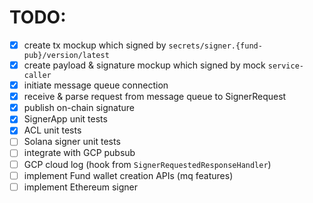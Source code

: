 # TODO:

- [x] create tx mockup which signed by `secrets/signer.{fund-pub}/version/latest`
- [x] create payload & signature mockup which signed by mock `service-caller`
- [x] initiate message queue connection
- [x] receive & parse request from message queue to SignerRequest
- [x] publish on-chain signature
- [x] SignerApp unit tests
- [x] ACL unit tests
- [ ] Solana signer unit tests
- [ ] integrate with GCP pubsub
- [ ] GCP cloud log (hook from `SignerRequestedResponseHandler`)
- [ ] implement Fund wallet creation APIs (mq features)
- [ ] implement Ethereum signer
